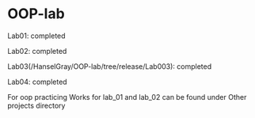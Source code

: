 # OOP-lab
Lab01: completed

Lab02: completed

Lab03(/HanselGray/OOP-lab/tree/release/Lab003): completed

Lab04: completed 

For oop practicing
Works for lab_01 and lab_02 can be found under Other projects directory
